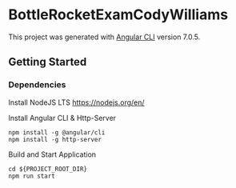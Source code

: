 # BottleRocketExamCodyWilliams

This project was generated with [Angular CLI](https://github.com/angular/angular-cli) version 7.0.5.

## Getting Started

### Dependencies

Install NodeJS LTS https://nodejs.org/en/

Install Angular CLI & Http-Server

```
npm install -g @angular/cli
npm install -g http-server
```

Build and Start Application

```
cd ${PROJECT_ROOT_DIR}
npm run start
```
